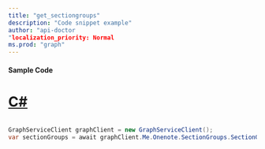 ```yaml
---
title: "get_sectiongroups"
description: "Code snippet example" 
author: "api-doctor
"localization_priority: Normal
ms.prod: "graph"
--- 
```

#### Sample Code
# [C#](#tab/Csharp)

```C#

GraphServiceClient graphClient = new GraphServiceClient();
var sectionGroups = await graphClient.Me.Onenote.SectionGroups.SectionGroups.SectionGroups.Request().GetAsync();

```
